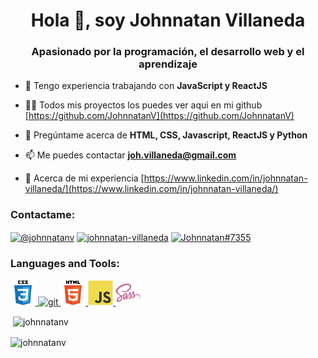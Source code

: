 <h1 align="center">Hola 👋, soy Johnnatan Villaneda</h1>
<h3 align="center">Apasionado por la programación, el desarrollo web y el aprendizaje</h3>

- 🌱 Tengo experiencia trabajando con **JavaScript y ReactJS**

- 👨‍💻 Todos mis proyectos los puedes ver aqui en mi github [https://github.com/JohnnatanV](https://github.com/JohnnatanV)

- 💬 Pregúntame acerca de **HTML, CSS, Javascript, ReactJS y Python**

- 📫 Me puedes contactar **joh.villaneda@gmail.com**

- 📄 Acerca de mi experiencia [https://www.linkedin.com/in/johnnatan-villaneda/](https://www.linkedin.com/in/johnnatan-villaneda/)

<h3 align="left">Contactame:</h3>
<p align="left">
<a href="https://twitter.com/@johnnatanv" target="blank"><img align="center" src="https://raw.githubusercontent.com/rahuldkjain/github-profile-readme-generator/master/src/images/icons/Social/twitter.svg" alt="@johnnatanv" height="30" width="40" /></a>
<a href="https://linkedin.com/in/johnnatan-villaneda" target="blank"><img align="center" src="https://raw.githubusercontent.com/rahuldkjain/github-profile-readme-generator/master/src/images/icons/Social/linked-in-alt.svg" alt="johnnatan-villaneda" height="30" width="40" /></a>
<a href="https://discord.gg/Johnnatan#7355" target="blank"><img align="center" src="https://raw.githubusercontent.com/rahuldkjain/github-profile-readme-generator/master/src/images/icons/Social/discord.svg" alt="Johnnatan#7355" height="30" width="40" /></a>
</p>

<h3 align="left">Languages and Tools:</h3>
<p align="left"> <a href="https://www.w3schools.com/css/" target="_blank" rel="noreferrer"> <img src="https://raw.githubusercontent.com/devicons/devicon/master/icons/css3/css3-original-wordmark.svg" alt="css3" width="40" height="40"/> </a> <a href="https://git-scm.com/" target="_blank" rel="noreferrer"> <img src="https://www.vectorlogo.zone/logos/git-scm/git-scm-icon.svg" alt="git" width="40" height="40"/> </a> <a href="https://www.w3.org/html/" target="_blank" rel="noreferrer"> <img src="https://raw.githubusercontent.com/devicons/devicon/master/icons/html5/html5-original-wordmark.svg" alt="html5" width="40" height="40"/> </a> <a href="https://developer.mozilla.org/en-US/docs/Web/JavaScript" target="_blank" rel="noreferrer"> <img src="https://raw.githubusercontent.com/devicons/devicon/master/icons/javascript/javascript-original.svg" alt="javascript" width="40" height="40"/> </a> <a href="https://sass-lang.com" target="_blank" rel="noreferrer"> <img src="https://raw.githubusercontent.com/devicons/devicon/master/icons/sass/sass-original.svg" alt="sass" width="40" height="40"/> </a> </p>

<p>&nbsp;<img align="center" src="https://github-readme-stats.vercel.app/api?username=johnnatanv&show_icons=true&locale=en" alt="johnnatanv" /></p>

<p><img align="center" src="https://github-readme-streak-stats.herokuapp.com/?user=johnnatanv&" alt="johnnatanv" /></p>
